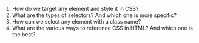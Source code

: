 1. How do we target any element and style it in CSS?
2. What are the types of selectors? And which one is more specific?
3. How can we select any element with a class name?
4. What are the various ways to reference CSS in HTML? And which one is the best?